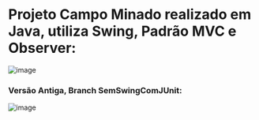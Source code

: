 # Projeto Campo Minado realizado em Java, utiliza Swing, Padrão MVC e Observer:
![image](https://github.com/Saaanzio/Mine-Sweeper/assets/128072794/53f51494-d99c-43b9-8534-1d6667d39b66)

### Versão Antiga, Branch SemSwingComJUnit:
![image](https://github.com/Saaanzio/Mine-Sweeper/assets/128072794/3eec643d-bce6-48de-87af-5ce4ffebd154)

